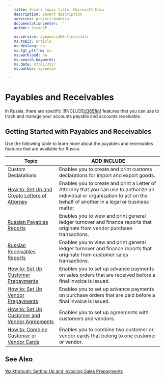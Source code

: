 ```yaml
---
    title: Insert topic title| Microsoft Docs
    description: Insert description
    services: project-madeira
    documentationcenter: ''
    author: SorenGP

    ms.service: dynamics365-financials
    ms.topic: article
    ms.devlang: na
    ms.tgt_pltfrm: na
    ms.workload: na
    ms.search.keywords:
    ms.date: 07/01/2017
    ms.author: sgroespe

---
```

# Payables and Receivables
In Russia, there are specific [!INCLUDE[d365fin](../../includes/d365fin_md.md)] features that you can use to track and manage your accounts payable and accounts receivable.  
  
## Getting Started with Payables and Receivables  
 Use the following table to learn more about the payables and receivables features that are available for Russia.  
  
|Topic|ADD INCLUDE<!--[!INCLUDE[bp_tabledescription](../../includes/bp_tabledescription_md.md)]-->|  
|-----------|---------------------------------------|  
|Custom Declarations|Enables you to create and print customs declarations for import and export goods.|  
|[How to: Set Up and Create Letters of Attorney](../how-to-set-up-and-create-letters-of-attorney.md)|Enables you to create and print a Letter of Attorney that you can use to authorize an individual or organization to act on the behalf of another in a legal or business matter.|  
|[Russian Payables Reports](../russian-payables-reports.md)|Enables you to view and print general ledger turnover and finance reports that originate from vendor purchase transactions.|  
|[Russian Receivables Reports](../russian-receivables-reports.md)|Enables you to view and print general ledger turnover and finance reports that originate from customer sales transactions.|  
|[How to: Set Up Customer Prepayments](../how-to-set-up-customer-prepayments.md)|Enables you to set up advance payments on sales orders that are received before a final invoice is issued.|  
|[How to: Set Up Vendor Prepayments](../how-to-set-up-vendor-prepayments.md)|Enables you to set up advance payments on purchase orders that are paid before a final invoice is issued.|  
|[How to: Set Up Customer and Vendor Agreements](../how-to-set-up-customer-and-vendor-agreements.md)|Enables you to set up agreements with customers and vendors.|  
|[How to: Combine Customer or Vendor Cards](../how-to-combine-customer-or-vendor-cards.md)|Enables you to combine two customer or vendor cards that belong to one customer or vendor.|  
  
## See Also  
 [Walkthrough: Setting Up and Invoicing Sales Prepayments](../walkthrough-setting-up-and-invoicing-sales-prepayments.md)